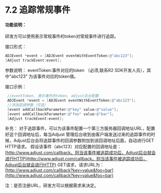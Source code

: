 # 7.2 追踪常规事件

#### 功能说明：

 研发方可以使用表示常规事件的token对常规事件进行追踪。

接口形式：

```objectivec
ADJEvent *event = [ADJEvent eventWithEventToken:@"abc123"]; 
[Adjust trackEvent:event];
```

参数说明： eventToken:事件对应的token （必须,联系R2 SDK开发人员），其中"abc123" 为该事件对应的token值。

接口示例：

```objectivec
 //eventToken, 表示事件的token, adjust后台配置 
 ADJEvent *event = [ADJEvent eventWithEventToken:@"abc123"];
 //添加回调参数（可选）
 [event addCallbackParameter:@"key" value:@"value"]; 
 [event addCallbackParameter:@"foo" value:@"bar"];
 [Adjust trackEvent:event];
```

补充： 对于追踪事件，可以为该事件配置一个第三方服务器回调地址URL，配置好这个回调地址后，每当Adjust 管理后台收到由客户端发送过来的追踪事件的时候，Adjust后台会将追踪事件的回调参数附加到该回调地址后面，自动进行GET HTTP请求。 假设该事件（abc123）对应配置的回调地址是：[http://www.adjust.com/callback。则当该事件被追踪成功后，Adjust后台就会进行HTTP](http://www.adjust.com/callback。则当该事件被追踪成功后，Adjust后台就会进行HTTP) GET请求，请求URL为：[http://www.adjust.com/callback?key=value&foo=bar](http://www.adjust.com/callback?key=value&foo=bar)

注：是否注册URL，研发方可以根据需求来决定。

